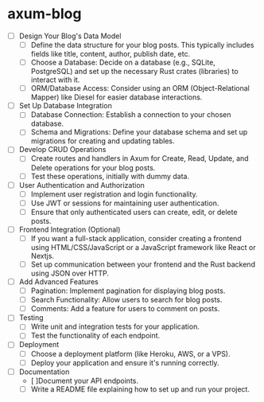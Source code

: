# axum-blog


- [ ] Design Your Blog's Data Model
    - [ ] Define the data structure for your blog posts. This typically includes fields like title, content, author, publish date, etc.
    - [ ] Choose a Database: Decide on a database (e.g., SQLite, PostgreSQL) and set up the necessary Rust crates (libraries) to interact with it.
    - [ ] ORM/Database Access: Consider using an ORM (Object-Relational Mapper) like Diesel for easier database interactions.

- [ ] Set Up Database Integration
    - [ ] Database Connection: Establish a connection to your chosen database.
    - [ ] Schema and Migrations: Define your database schema and set up migrations for creating and updating tables.

- [ ] Develop CRUD Operations
    - [ ] Create routes and handlers in Axum for Create, Read, Update, and Delete operations for your blog posts.
    - [ ] Test these operations, initially with dummy data.

- [ ] User Authentication and Authorization
    - [ ] Implement user registration and login functionality.
    - [ ] Use JWT or sessions for maintaining user authentication.
    - [ ] Ensure that only authenticated users can create, edit, or delete posts.

- [ ] Frontend Integration (Optional)
    - [ ] If you want a full-stack application, consider creating a frontend using HTML/CSS/JavaScript or a JavaScript framework like React or Nextjs.
    - [ ] Set up communication between your frontend and the Rust backend using JSON over HTTP.

- [ ] Add Advanced Features
    - [ ] Pagination: Implement pagination for displaying blog posts.
    - [ ] Search Functionality: Allow users to search for blog posts.
    - [ ] Comments: Add a feature for users to comment on posts.

- [ ] Testing
    - [ ] Write unit and integration tests for your application.
    - [ ] Test the functionality of each endpoint.

- [ ] Deployment
    - [ ] Choose a deployment platform (like Heroku, AWS, or a VPS).
    - [ ] Deploy your application and ensure it's running correctly.

- [ ] Documentation
    - [ ]Document your API endpoints.
    - [ ] Write a README file explaining how to set up and run your project.